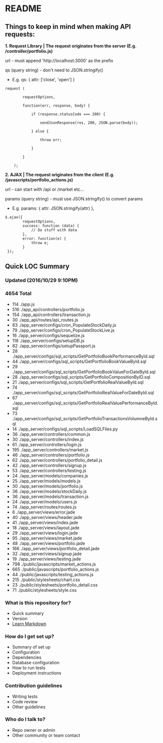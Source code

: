 # README #

## Things to keep in mind when making API requests: ##

**1. Request Library | The request originates from the server (E.g. /controller/portfolio.js)**

url - must append 'http://localhost:3000' as the prefix

qs (query string) - don't need to JSON.stringify()

* E.g. qs: { attr: ['close', 'open'] }


```
request (

        requestOptions,

        function(err, response, body) {

            if (response.statusCode === 200) {

                sendJsonResponse(res, 200, JSON.parse(body));

            } else {

                throw err;

            }

        }

    );
```


**2. AJAX | The request originates from the client (E.g. /javascripts/portfolio_actions.js)**

url - can start with /api or /market etc...

params (query string) - must use JSON.stringify() to convert params

* E.g. params: { attr: JSON.stringify(attr) },

```
$.ajax({
        requestOptions,
        success: function (data) {
            // Do stuff with data
        },
        error: function(e) {
            throw e;
        }
 });

```



## Quick LOC Summary ##

### Updated (2016/10/29 9:10PM) ###
### 4654 Total ###

* 114 ./app.js
* 516 ./app_api/controllers/portfolio.js
* 154 ./app_api/controllers/transaction.js
* 30 ./app_api/routes/api_routes.js 
* 83 ./app_server/configs/cron_PopulateStockDaily.js
* 79 ./app_server/configs/cron_PopulateStockLive.js
* 16 ./app_server/configs/sequelize.js
* 118 ./app_server/configs/setupDB.js
* 82 ./app_server/configs/setupPassport.js
* 28 ./app_server/configs/sql_scripts/GetPortfolioBookPerformanceById.sql
* 44 ./app_server/configs/sql_scripts/GetPortfolioBookValueById.sql
* 29 ./app_server/configs/sql_scripts/GetPortfolioBookValueForDateById.sql
* 28 ./app_server/configs/sql_scripts/GetPortfolioCompositionByID.sql
* 21 ./app_server/configs/sql_scripts/GetPortfolioRealValueById.sql
* 74 ./app_server/configs/sql_scripts/GetPortfolioRealValueForDateById.sql
* 67 ./app_server/configs/sql_scripts/GetPortfolioRealValuePerformanceById.sql
* 73 ./app_server/configs/sql_scripts/GetPortfolioTransactionsVolumneById.sql
* 14 ./app_server/configs/sql_scripts/LoadSQLFiles.py  
* 36 ./app_server/controllers/common.js
* 30 ./app_server/controllers/index.js
* 61 ./app_server/controllers/login.js
* 195 ./app_server/controllers/market.js
* 46 ./app_server/controllers/portfolio.js
* 62 ./app_server/controllers/portfolio_detail.js
* 42 ./app_server/controllers/signup.js
* 53 ./app_server/controllers/testing.js
* 24 ./app_server/models/companies.js
* 25 ./app_server/models/models.js
* 30 ./app_server/models/portfolio.js
* 36 ./app_server/models/stockDaily.js
* 36 ./app_server/models/transaction.js
* 24 ./app_server/models/users.js
* 74 ./app_server/routes/routes.js  
* 6 ./app_server/views/error.jade
* 40 ./app_server/views/header.jade
* 41 ./app_server/views/index.jade
* 18 ./app_server/views/layout.jade
* 29 ./app_server/views/login.jade
* 95 ./app_server/views/market.jade
* 48 ./app_server/views/portfolio.jade
* 166 ./app_server/views/portfolio_detail.jade
* 32 ./app_server/views/signup.jade
* 19 ./app_server/views/testing.jade
* 798 ./public/javascripts/market_actions.js
* 665 ./public/javascripts/portfolio_actions.js
* 44 ./public/javascripts/testing_actions.js
* 215 ./public/stylesheets/chart.css
* 23 ./public/stylesheets/portfolio_detail.css
* 71 ./public/stylesheets/style.css


### What is this repository for? ###

* Quick summary
* Version
* [Learn Markdown](https://bitbucket.org/tutorials/markdowndemo)

### How do I get set up? ###

* Summary of set up
* Configuration
* Dependencies
* Database configuration
* How to run tests
* Deployment instructions

### Contribution guidelines ###

* Writing tests
* Code review
* Other guidelines

### Who do I talk to? ###

* Repo owner or admin
* Other community or team contact